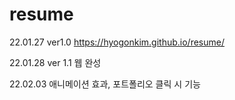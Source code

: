 # resume
22.01.27
ver1.0
https://hyogonkim.github.io/resume/


22.01.28
ver 1.1
웹 완성

22.02.03
애니메이션 효과, 포트폴리오 클릭 시 기능 
